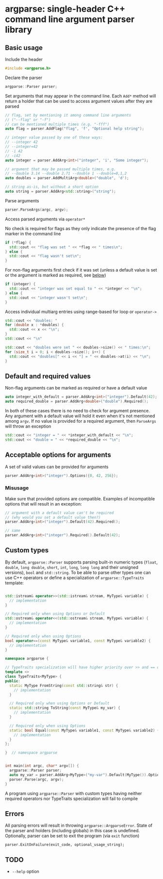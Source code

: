 # argparse: single-header C++ command line argument parser library
## Basic usage
Include the header
```cpp
#include <argparse.h>
```

Declare the parser
```cpp
argparse::Parser parser;
```

Set arguments that may appear in the command line. Each `Add*` method will
return a holder that can be used to access argument values after they are parsed
```cpp
// flag, set by mentioning it among command line arguments
// ("--flag" or "-f")
// can be mentioned multiple times (e.g. "-fff")
auto flag = parser.AddFlag("flag", 'f', "Optional help string");

// integer value passed by one of these ways:
// --integer 42
// --integer=42
// -i 42
// -i42
auto integer = parser.AddArg<int>("integer", 'i', "Some integer");

// argument that may be passed multiple times, e.g.
// --double 3.14 --double 2.71 --double 1 --double=0,1,2
auto doubles = parser.AddMultiArg<double>("double", 'd');

// string as-is, but without a short option
auto string = parser.AddArg<std::string>("string");
```

Parse arguments
```cpp
parser.ParseArgs(argc, argv);
```

Access parsed arguments via `operator*`

No check is required for flags as they only indicate the presence of the flag
marker in the command line
```cpp
if (*flag) {
  std::cout << "flag was set " << *flag << " times\n";
} else {
  std::cout << "flag wasn't set\n";
}
```

For non-flag arguments first check if it was set (unless a default value is set
or the argument is marked as required, see
[below](#default-and-required-values))
```cpp
if (integer) {
  std::cout << "integer was set equal to " << *integer << "\n";
} else {
  std::cout << "integer wasn't set\n";
}
```

Access individual multiarg entries using range-based for loop or `operator->`
```cpp
std::cout << "doubles: "
for (double x : *doubles) {
  std::cout << x << "\n";
}
std::cout << "\n"

std::cout << "doubles were set " << doubles->size() << " times:\n";
for (size_t i = 0; i < doubles->size(); i++) {
  std::cout << "doubles[" << i << "] = " << doubles->at(i) << "\n";
}
```

## Default and required values
Non-flag arguments can be marked as required or have a default value
```cpp
auto integer_with_default = parser.AddArg<int>("integer").Default(42);
auto required_double = parser.AddArg<double>("double").Required();
```

In both of these cases there is no need to check for argument presence. Any
argument with a default value will hold it even when it's not mentioned among
`argv`. If no value is provided for a required argument, then `ParseArgs` will
throw an exception
```cpp
std::cout << "integer = " << *integer_with_default << "\n";
std::cout << "double = " << *required_double << "\n";
```

## Acceptable options for arguments
A set of valid values can be provided for arguments
```cpp
parser.AddArg<int>("integer").Options({0, 42, 256});
```

### Misusage
Make sure that provided options are compatible. Examples of incompatible
options that will result in an exception:
```cpp
// argument with a default value can't be required
// (why would you set a default value then?)
parser.AddArg<int>("integer").Default(42).Required();

// same
parser.AddArg<int>("integer").Required().Default(42);
```

## Custom types
By default, `argparse::Parser` supports parsing built-in numeric types (`float`,
`double`, `long double`, `short`, `int`, `long`, `long long` and their unsigned
versions), `bool` and `std::string`. To be able to parse other types one can use
C++ operators or define a specialization of `argparse::TypeTraits` template:
```cpp

std::istream& operator>>(std::istream& stream, MyType& variable) {
  // implementation
}

// Required only when using Options or Default
std::ostream& operator<<(std::ostream& stream, MyType& variable) {
  // implementation
}

// Required only when using Options
bool operator==(const MyType& variable1, const MyType& variable2) {
  // implementation
}

namespace argparse {

// TypeTraits specialization will have higher priority over >> and == operators
template <>
class TypeTraits<MyType> {
public:
  static MyType FromString(const std::string& str) {
    // implementation
  }

  // Required only when using Options or Default
  static std::string ToString(const MyType& my_var) {
    // implementation
  }

  // Required only when using Options
  static bool Equal(const MyType& variable1, const MyType& variable2) {
    // implementation
  }
};

}  // namespace argparse


int main(int argc, char* argv[]) {
  argparse::Parser parser;
  auto my_var = parser.AddArg<MyType>("my-var").Default(MyType()).Options({MyType(1), MyType(2)});
  parser.Parse(argc, argv);
}
```

A program using `argparse::Parser` with custom types having neither required
operators nor TypeTraits specialization will fail to compile

## Errors
All parsing errors will result in throwing `argparse::ArgparseError`. State of
the parser and holders (including globals) in this case is undefined.
Optionally, parser can be set to exit the program (via `exit` function)
```
parser.ExitOnFailure(exit_code, optional_usage_string);
```

## TODO
* `--help` option
